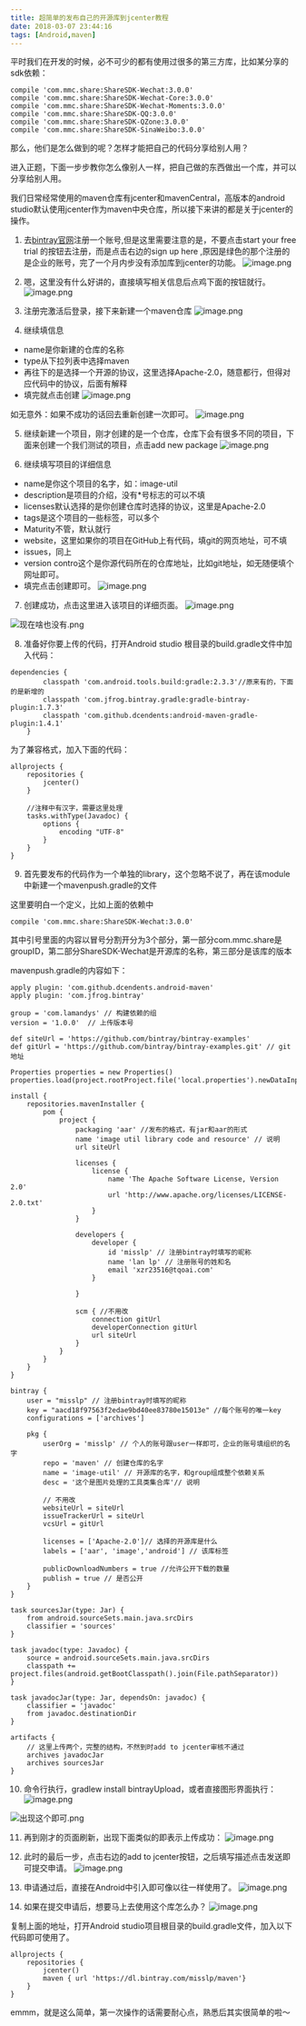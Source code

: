 ```yaml
---
title: 超简单的发布自己的开源库到jcenter教程
date: 2018-03-07 23:44:16
tags: [Android,maven]
---
```

平时我们在开发的时候，必不可少的都有使用过很多的第三方库，比如某分享的sdk依赖：
<!--more-->
```
compile 'com.mmc.share:ShareSDK-Wechat:3.0.0'
compile 'com.mmc.share:ShareSDK-Wechat-Core:3.0.0'
compile 'com.mmc.share:ShareSDK-Wechat-Moments:3.0.0'
compile 'com.mmc.share:ShareSDK-QQ:3.0.0'
compile 'com.mmc.share:ShareSDK-QZone:3.0.0'
compile 'com.mmc.share:ShareSDK-SinaWeibo:3.0.0'
```
那么，他们是怎么做到的呢？怎样才能把自己的代码分享给别人用？

进入正题，下面一步步教你怎么像别人一样，把自己做的东西做出一个库，并可以分享给别人用。

我们日常经常使用的maven仓库有jcenter和mavenCentral，高版本的android studio默认使用jcenter作为maven中央仓库，所以接下来讲的都是关于jcenter的操作。

1. 去[bintray官网](https://bintray.com/)注册一个账号,但是这里需要注意的是，不要点击start your free trial 的按钮去注册，而是点击右边的sign up here ,原因是绿色的那个注册的是企业的账号，完了一个月内步没有添加库到jcenter的功能。
![image.png](http://upload-images.jianshu.io/upload_images/4463150-09c20eee7d731be8.png?imageMogr2/auto-orient/strip%7CimageView2/2/w/1240)

2. 嗯，这里没有什么好讲的，直接填写相关信息后点鸡下面的按钮就行。
![image.png](http://upload-images.jianshu.io/upload_images/4463150-ca885207d32d58b5.png?imageMogr2/auto-orient/strip%7CimageView2/2/w/1240)

3. 注册完激活后登录，接下来新建一个maven仓库
![image.png](http://upload-images.jianshu.io/upload_images/4463150-4525bba8ae6a2486.png?imageMogr2/auto-orient/strip%7CimageView2/2/w/1240)

 4. 继续填信息
* name是你新建的仓库的名称
* type从下拉列表中选择maven
* 再往下的是选择一个开源的协议，这里选择Apache-2.0，随意都行，但得对应代码中的协议，后面有解释
* 填完就点击创建
![image.png](http://upload-images.jianshu.io/upload_images/4463150-b26b18c140cc0a51.png?imageMogr2/auto-orient/strip%7CimageView2/2/w/1240)

如无意外：如果不成功的话回去重新创建一次即可。
![image.png](http://upload-images.jianshu.io/upload_images/4463150-7327fe6ba09cfc7d.png?imageMogr2/auto-orient/strip%7CimageView2/2/w/1240)

5. 继续新建一个项目，刚才创建的是一个仓库，仓库下会有很多不同的项目，下面来创建一个我们测试的项目，点击add new package
![image.png](http://upload-images.jianshu.io/upload_images/4463150-18bccf335c91fb6c.png?imageMogr2/auto-orient/strip%7CimageView2/2/w/1240)

6. 继续填写项目的详细信息
* name是你这个项目的名字，如：image-util
* description是项目的介绍，没有*号标志的可以不填
* licenses默认选择的是你创建仓库时选择的协议，这里是Apache-2.0
* tags是这个项目的一些标签，可以多个
* Maturity不管，默认就行
* website，这里如果你的项目在GitHub上有代码，填git的网页地址，可不填
* issues，同上
* version contro这个是你源代码所在的仓库地址，比如git地址，如无随便填个网址即可。
* 填完点击创建即可。
![image.png](http://upload-images.jianshu.io/upload_images/4463150-0ced15338a064ff6.png?imageMogr2/auto-orient/strip%7CimageView2/2/w/1240)

7. 创建成功，点击这里进入该项目的详细页面。
![image.png](http://upload-images.jianshu.io/upload_images/4463150-546f87e9e0f6e4fd.png?imageMogr2/auto-orient/strip%7CimageView2/2/w/1240)

![现在啥也没有.png](http://upload-images.jianshu.io/upload_images/4463150-21469e2601e12188.png?imageMogr2/auto-orient/strip%7CimageView2/2/w/1240)

8. 准备好你要上传的代码，打开Android studio
根目录的build.gradle文件中加入代码：
```
dependencies {
        classpath 'com.android.tools.build:gradle:2.3.3'//原来有的，下面的是新增的
        classpath 'com.jfrog.bintray.gradle:gradle-bintray-plugin:1.7.3'
        classpath 'com.github.dcendents:android-maven-gradle-plugin:1.4.1'
    }
```

为了兼容格式，加入下面的代码：
```
allprojects {
    repositories {
        jcenter()
    }

    //注释中有汉字，需要这里处理
    tasks.withType(Javadoc) {
        options {
            encoding "UTF-8"
        }
    }
}
```

9. 首先要发布的代码作为一个单独的library，这个忽略不说了，再在该module中新建一个mavenpush.gradle的文件

这里要明白一个定义，比如上面的依赖中
```
compile 'com.mmc.share:ShareSDK-Wechat:3.0.0'
```
其中引号里面的内容以冒号分割开分为3个部分，第一部分com.mmc.share是groupID，第二部分ShareSDK-Wechat是开源库的名称，第三部分是该库的版本

mavenpush.gradle的内容如下：
```
apply plugin: 'com.github.dcendents.android-maven'
apply plugin: 'com.jfrog.bintray'

group = 'com.lamandys' // 构建依赖的组
version = '1.0.0'  // 上传版本号

def siteUrl = 'https://github.com/bintray/bintray-examples'
def gitUrl = 'https://github.com/bintray/bintray-examples.git' // git 地址

Properties properties = new Properties()
properties.load(project.rootProject.file('local.properties').newDataInputStream())

install {
    repositories.mavenInstaller {
        pom {
            project {
                packaging 'aar' //发布的格式，有jar和aar的形式
                name 'image util library code and resource' // 说明
                url siteUrl 

                licenses {
                    license {
                        name 'The Apache Software License, Version 2.0'
                        url 'http://www.apache.org/licenses/LICENSE-2.0.txt'
                    }
                }

                developers {
                    developer {
                        id 'misslp' // 注册bintray时填写的昵称
                        name 'lan lp' // 注册账号的姓和名
                        email 'xzr23516@tqoai.com'
                    }

                }

                scm { //不用改
                    connection gitUrl
                    developerConnection gitUrl
                    url siteUrl
                }
            }
        }
    }
}

bintray {
    user = "misslp" // 注册bintray时填写的昵称
    key = "aacd18f97563f2edae9bd40ee83780e15013e" //每个账号的唯一key
    configurations = ['archives']

    pkg {
        userOrg = 'misslp' // 个人的账号跟user一样即可，企业的账号填组织的名字
        repo = 'maven' // 创建仓库的名字
        name = 'image-util' // 开源库的名字，和group组成整个依赖关系
        desc = '这个是图片处理的工具类集合库'// 说明

        // 不用改
        websiteUrl = siteUrl
        issueTrackerUrl = siteUrl
        vcsUrl = gitUrl

        licenses = ['Apache-2.0']// 选择的开源库是什么
        labels = ['aar', 'image','android'] // 该库标签

        publicDownloadNumbers = true //允许公开下载的数量
        publish = true // 是否公开
    }
}

task sourcesJar(type: Jar) {
    from android.sourceSets.main.java.srcDirs
    classifier = 'sources'
}

task javadoc(type: Javadoc) {
    source = android.sourceSets.main.java.srcDirs
    classpath += project.files(android.getBootClasspath().join(File.pathSeparator))
}

task javadocJar(type: Jar, dependsOn: javadoc) {
    classifier = 'javadoc'
    from javadoc.destinationDir
}

artifacts {
    // 这里上传两个，完整的结构，不然到时add to jcenter审核不通过
    archives javadocJar
    archives sourcesJar
}
```

10. 命令行执行，gradlew install bintrayUpload，或者直接图形界面执行：
![image.png](http://upload-images.jianshu.io/upload_images/4463150-5833a983cc3774bf.png?imageMogr2/auto-orient/strip%7CimageView2/2/w/1240)

![出现这个即可.png](http://upload-images.jianshu.io/upload_images/4463150-4e6dda285a9429a1.png?imageMogr2/auto-orient/strip%7CimageView2/2/w/1240)

11. 再到刚才的页面刷新，出现下面类似的即表示上传成功：
![image.png](http://upload-images.jianshu.io/upload_images/4463150-a4638cda5e23cd0a.png?imageMogr2/auto-orient/strip%7CimageView2/2/w/1240)

12. 此时的最后一步，点击右边的add to jcenter按钮，之后填写描述点击发送即可提交申请。
![image.png](http://upload-images.jianshu.io/upload_images/4463150-872dc659f2b2abb9.png?imageMogr2/auto-orient/strip%7CimageView2/2/w/1240)

13. 申请通过后，直接在Android中引入即可像以往一样使用了。
![image.png](http://upload-images.jianshu.io/upload_images/4463150-8cf946c04ff7a168.png?imageMogr2/auto-orient/strip%7CimageView2/2/w/1240)

14. 如果在提交申请后，想要马上去使用这个库怎么办？
![image.png](http://upload-images.jianshu.io/upload_images/4463150-04498651426b8587.png?imageMogr2/auto-orient/strip%7CimageView2/2/w/1240)

复制上面的地址，打开Android studio项目根目录的build.gradle文件，加入以下代码即可使用了。
```
allprojects {
    repositories {
        jcenter()
        maven { url 'https://dl.bintray.com/misslp/maven'}
    }
}
```
emmm，就是这么简单，第一次操作的话需要耐心点，熟悉后其实很简单的啦～